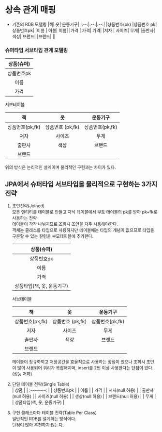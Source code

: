# 상속 관계 매핑

- 기존의 RDB 모델링
  |책| 옷| 운동기구|
  |:--:|:--:|:--:|
  |상품번호(pk) |상품번호 pk| 상품번호pk|
  |이름 | 이름| 이름|
  |가격 | 가격| 가격|
  |저자 | 사이즈| 무게|
  |출판사| 색상| 브랜드|
  |브랜드| ||

### 슈퍼타입 서브타입 관계 모델링

| 상품(슈퍼) |
| :--------: |
| 상품번호pk |
|    이름    |
|    가격    |

서브테이블

|       책        |        옷        |    운동기구     |
| :-------------: | :--------------: | :-------------: |
| 상품번호(pk,fk) | 상품번호 (pk,fk) | 상품번호(pk,fk) |
|      저자       |      사이즈      |      무게       |
|     출판사      |       색상       |     브랜드      |
|     브랜드      |

위의 방식은 논리적인 설계이며 물리적인 구현과는 차이가 있다.

## JPA에서 슈퍼타입 서브타입을 물리적으로 구현하는 3가지 전략

1. 조인전략(Joined)  
   모든 엔티티를 테이블로 만들고 자식 테이블에서 부토 테이블의 pk를 받아 pk+fk로 사용하는 전략  
   테이블이 각각 나눠지므로 조회시 조인을 자주 사용해야한다.  
   객체는 클래스를 타입으로 사용하지만 테이블에는 타입의 개념이 없으므로 타입을 구분할 수 있는 칼럼을 부모테이블에 추가한다.

   |         상품(슈퍼)         |
   | :------------------------: |
   |         상품번호pk         |
   |            이름            |
   |            가격            |
   | 상품타입(책, 옷, 운동기구) |

   서브테이블

   |       책        |        옷        |    운동기구     |
   | :-------------: | :--------------: | :-------------: |
   | 상품번호(pk,fk) | 상품번호 (pk,fk) | 상품번호(pk,fk) |
   |      저자       |      사이즈      |      무게       |
   |     출판사      |       색상       |     브랜드      |
   |     브랜드      |

   테이블이 정규화되고 저장공간을 효율적으로 사용하는 장점이 있으나 조회시 조인이 많이 사용되어 쿼리가 복잡해지며, insert를 2번 이상 사용한다는 단점이 있다.(성능 저하)

2. 단일 테이블 전략(Single Table)  
   | 상품 |
   | :--------: |
   | 상품번호pk |
   | 이름 |
   | 가격 |
   | 저자(null 허용) |
   | 출판사(null 허용) |
   | 사이즈(null 허용) |
   | 생상(null 허용) |
   | 브랜드(null 허용) |
   | 무게 |
   | 상품타입(책, 옷, 운동기구) |
3. 구현 클래스마다 테이블 전략(Table Per Class)  
   일반적인 RDB를 설계하는 방식이다.  
   단점이 많아 추천하지 않는다.
